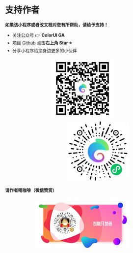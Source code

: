 # 支持作者

**如果该小程序或者改文档对您有所帮助，请给予支持！**

- 关注公众号 👉 **ColorUI GA**
- 项目 [Github](https://github.com/XiaokangLei/ColorUI-GAv) 点击**右上角 Star :star:**
- 分享小程序给您身边更多的小伙伴

<div align=center>
  <img width="200px" style="border-radius: 5%" bor src="./img/wx_mp.jpg">
  <img width="200px" style="border-radius: 5%; margin-left:20%" bor src="./img/mini.jpg">
</div>

**请作者喝咖啡（微信赞赏）**

<div align=center>
    <img width="60%" style="border-radius: 5%" bor src="./img/zanshang.jpg">
</div>

